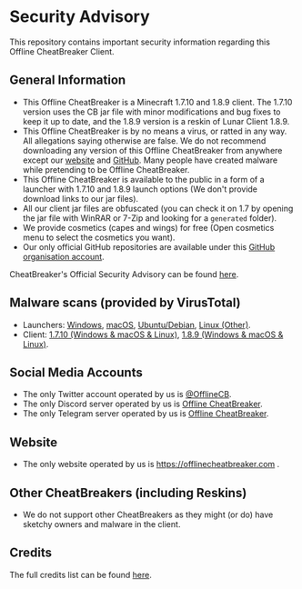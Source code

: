 # Security Advisory
This repository contains important security information regarding this Offline CheatBreaker Client.

## General Information
* This Offline CheatBreaker is a Minecraft 1.7.10 and 1.8.9 client. The 1.7.10 version uses the CB jar file with minor modifications and bug fixes to keep it up to date, and the 1.8.9 version is a reskin of Lunar Client 1.8.9.
* This Offline CheatBreaker is by no means a virus, or ratted in any way. All allegations saying otherwise are false. We do not recommend downloading any version of this Offline CheatBreaker from anywhere except our [website](https://offlinecheatbreaker.com) and [GitHub](https://github.com/Offline-Cheatbreaker/Client). Many people have created malware while pretending to be Offline CheatBreaker.
* This Offline CheatBreaker is available to the public in a form of a launcher with 1.7.10 and 1.8.9 launch options (We don't provide download links to our jar files).
* All our client jar files are obfuscated (you can check it on 1.7 by opening the jar file with WinRAR or 7-Zip and looking for a `generated` folder).
* We provide cosmetics (capes and wings) for free (Open cosmetics menu to select the cosmetics you want).
* Our only official GitHub repositories are available under this [GitHub organisation account](https://github.com/Offline-Cheatbreaker).

CheatBreaker's Official Security Advisory can be found [here](https://github.com/CheatBreaker/Security-Advisory).

## Malware scans (provided by VirusTotal)
* Launchers:
[Windows](https://www.virustotal.com/gui/file/32a35331d2a6c1003a358049b5b173c7cc30488ea6e345c7fa7640f276dbc935),
[macOS](https://www.virustotal.com/gui/file/2c712355814b8f8a660db2d9f81cee49ce6eafe8d63a8af86e638d63ad62a7fb),
[Ubuntu/Debian](https://www.virustotal.com/gui/file/f7a16c88874dc6c278b77ce71fb05260034288d13e3d2968dd735ad4cb8271e6),
[Linux (Other)](https://www.virustotal.com/gui/file/e2d31a09e863f134e0946fde42a093d178336166b690799c90a17be2e91b27d2).
* Client:
[1.7.10 (Windows & macOS & Linux)](https://www.virustotal.com/gui/file/b6393d2b0a9c44c49ba85b87bfbd898524a9738559a4082517d5a06677d36156),
[1.8.9 (Windows & macOS & Linux)](https://www.virustotal.com/gui/file/1d1e4318cf7e6288f03e11f43f52be2dccb6de5a010adbdd62689cb23a6aa498).

## Social Media Accounts
* The only Twitter account operated by us is [@OfflineCB](https://twitter.com/OfflineCB).
* The only Discord server operated by us is [Offline CheatBreaker](https://discord.offlinecheatbreaker.com).
* The only Telegram server operated by us is [Offline CheatBreaker](https://t.me/OfflineCheatBreaker).


## Website
* The only website operated by us is https://offlinecheatbreaker.com .

## Other CheatBreakers (including Reskins)
* We do not support other CheatBreakers as they might (or do) have sketchy owners and malware in the client.

## Credits
The full credits list can be found [here](https://github.com/Offline-CheatBreaker/Client/blob/master/Credits.md).
